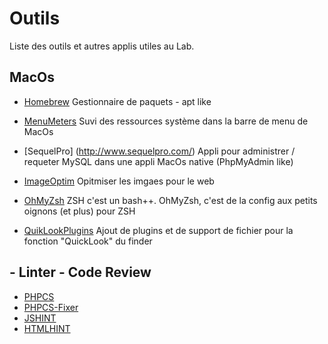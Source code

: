 
# Outils
Liste des outils et autres applis utiles au Lab.

## MacOs 

- [Homebrew](http://brew.sh) 
Gestionnaire de paquets - apt like
- [MenuMeters](http://www.ragingmenace.com/software/menumeters/index.html) 
Suvi des ressources système dans la barre de menu de MacOs

- [SequelPro] (http://www.sequelpro.com/)
Appli pour administrer / requeter MySQL dans une appli MacOs native (PhpMyAdmin like)

- [ImageOptim](http://imageoptim.com/fr.html)
Opitmiser les imgaes pour le web

- [OhMyZsh](https://github.com/robbyrussell/oh-my-zsh)
ZSH c'est un bash++. OhMyZsh, c'est de la config aux petits oignons (et plus) pour ZSH

- [QuikLookPlugins](https://github.com/sindresorhus/quick-look-plugins)
Ajout de plugins et de support de fichier pour la fonction "QuickLook" du finder

## - Linter - Code Review 

- [PHPCS](https://github.com/squizlabs/PHP_CodeSniffer)
- [PHPCS-Fixer](https://github.com/fabpot/PHP-CS-Fixer)
- [JSHINT](http://www.jshint.com/docs)
- [HTMLHINT](https://github.com/yaniswang/HTMLHint)